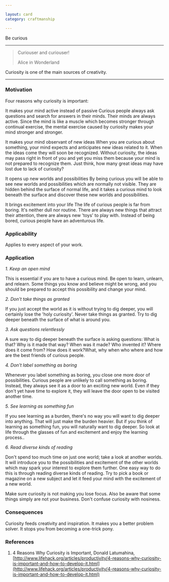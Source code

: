 ```yaml
---

layout: card
category: craftmanship

---
```


Be curious

---

> Curiouser and curiouser!
> <div class="attribution">Alice in Wonderland</div>

Curiosity is one of the main sources of creativity.

---

### Motivation

Four reasons why curiosity is important:

It makes your mind active instead of passive
Curious people always ask questions and search for answers in their minds. Their minds are always active. Since the mind is like a muscle which becomes stronger through continual exercise, the mental exercise caused by curiosity makes your mind stronger and stronger.

It makes your mind observant of new ideas
When you are curious about something, your mind expects and anticipates new ideas related to it. When the ideas come they will soon be recognized. Without curiosity, the ideas may pass right in front of you and yet you miss them because your mind is not prepared to recognize them. Just think, how many great ideas may have lost due to lack of curiosity?

It opens up new worlds and possibilities
By being curious you will be able to see new worlds and possibilities which are normally not visible. They are hidden behind the surface of normal life, and it takes a curious mind to look beneath the surface and discover these new worlds and possibilities.

It brings excitement into your life
The life of curious people is far from boring. It's neither dull nor routine. There are always new things that attract their attention, there are always new 'toys' to play with. Instead of being bored, curious people have an adventurous life.

### Applicability

Applies to every aspect of your work.

### Application

*1. Keep an open mind*

This is essential if you are to have a curious mind. Be open to learn, unlearn, and relearn. Some things you know and believe might be wrong, and you should be prepared to accept this possibility and change your mind.

*2. Don't take things as granted*

If you just accept the world as it is without trying to dig deeper, you will certainly lose the 'holy curiosity'. Never take things as granted. Try to dig deeper beneath the surface of what is around you.

*3. Ask questions relentlessly*

A sure way to dig deeper beneath the surface is asking questions: What is that? Why is it made that way? When was it made? Who invented it? Where does it come from? How does it work?What, why when who where and how are the best friends of curious people.

*4. Don't label something as boring*

Whenever you label something as boring, you close one more door of possibilities. Curious people are unlikely to call something as boring. Instead, they always see it as a door to an exciting new world. Even if they don't yet have time to explore it, they will leave the door open to be visited another time.

*5. See learning as something fun*

If you see learning as a burden, there's no way you will want to dig deeper into anything. That will just make the burden heavier. But if you think of learning as something fun, you will naturally want to dig deeper. So look at life through the glasses of fun and excitement and enjoy the learning process..

*6. Read diverse kinds of reading*

Don't spend too much time on just one world; take a look at another worlds. It will introduce you to the possibilities and excitement of the other worlds which may spark your interest to explore them further. One easy way to do this is through reading diverse kinds of reading. Try to pick a book or magazine on a new subject and let it feed your mind with the excitement of a new world.

Make sure curiosity is not making you lose focus. Also be aware that some things simply are not your business. Don't confuse curiosity with nosiness.

### Consequences

Curiosity feeds creativity and inspiration. It makes you a better problem solver. It stops you from becoming a one-trick pony.

### References

1. 4 Reasons Why Curiosity is Important, Donald Latumahina, [http://www.lifehack.org/articles/productivity/4-reasons-why-curiosity-is-important-and-how-to-develop-it.html](http://www.lifehack.org/articles/productivity/4-reasons-why-curiosity-is-important-and-how-to-develop-it.html)

